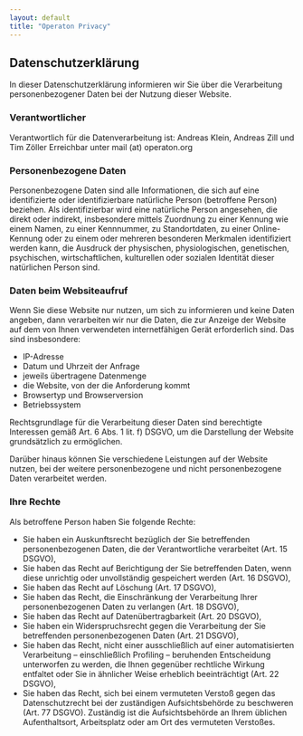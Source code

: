 ```yaml
---
layout: default
title: "Operaton Privacy"
---
```


## Datenschutzerklärung

In dieser Datenschutzerklärung informieren wir Sie über die Verarbeitung personenbezogener Daten bei der Nutzung dieser Website.

### Verantwortlicher

Verantwortlich für die Datenverarbeitung ist:
Andreas Klein, Andreas Zill und Tim Zöller
Erreichbar unter mail (at) operaton.org

### Personenbezogene Daten

Personenbezogene Daten sind alle Informationen, die sich auf eine identifizierte oder identifizierbare natürliche Person (betroffene Person) beziehen. Als identifizierbar wird eine natürliche Person angesehen, die direkt oder indirekt, insbesondere mittels Zuordnung zu einer Kennung wie einem Namen, zu einer Kennnummer, zu Standortdaten, zu einer Online-Kennung oder zu einem oder mehreren besonderen Merkmalen identifiziert werden kann, die Ausdruck der physischen, physiologischen, genetischen, psychischen, wirtschaftlichen, kulturellen oder sozialen Identität dieser natürlichen Person sind.

### Daten beim Websiteaufruf

Wenn Sie diese Website nur nutzen, um sich zu informieren und keine Daten angeben, dann verarbeiten wir nur die Daten, die zur Anzeige der Website auf dem von Ihnen verwendeten internetfähigen Gerät erforderlich sind. Das sind insbesondere:

- IP-Adresse
- Datum und Uhrzeit der Anfrage
- jeweils übertragene Datenmenge
- die Website, von der die Anforderung kommt
- Browsertyp und Browserversion
- Betriebssystem

Rechtsgrundlage für die Verarbeitung dieser Daten sind berechtigte Interessen gemäß Art. 6 Abs. 1 lit. f) DSGVO, um die Darstellung der Website grundsätzlich zu ermöglichen.

Darüber hinaus können Sie verschiedene Leistungen auf der Website nutzen, bei der weitere personenbezogene und nicht personenbezogene Daten verarbeitet werden.

### Ihre Rechte

Als betroffene Person haben Sie folgende Rechte:

- Sie haben ein Auskunftsrecht bezüglich der Sie betreffenden personenbezogenen Daten, die der Verantwortliche verarbeitet (Art. 15 DSGVO),
- Sie haben das Recht auf Berichtigung der Sie betreffenden Daten, wenn diese unrichtig oder unvollständig gespeichert werden (Art. 16 DSGVO),
- Sie haben das Recht auf Löschung (Art. 17 DSGVO),
- Sie haben das Recht, die Einschränkung der Verarbeitung Ihrer personenbezogenen Daten zu verlangen (Art. 18 DSGVO),
- Sie haben das Recht auf Datenübertragbarkeit (Art. 20 DSGVO),
- Sie haben ein Widerspruchsrecht gegen die Verarbeitung der Sie betreffenden personenbezogenen Daten (Art. 21 DSGVO),
- Sie haben das Recht, nicht einer ausschließlich auf einer automatisierten Verarbeitung – einschließlich Profiling – beruhenden Entscheidung unterworfen zu werden, die Ihnen gegenüber rechtliche Wirkung entfaltet oder Sie in ähnlicher Weise erheblich beeinträchtigt (Art. 22 DSGVO),
- Sie haben das Recht, sich bei einem vermuteten Verstoß gegen das Datenschutzrecht bei der zuständigen Aufsichtsbehörde zu beschweren (Art. 77 DSGVO). Zuständig ist die Aufsichtsbehörde an Ihrem üblichen Aufenthaltsort, Arbeitsplatz oder am Ort des vermuteten Verstoßes.
